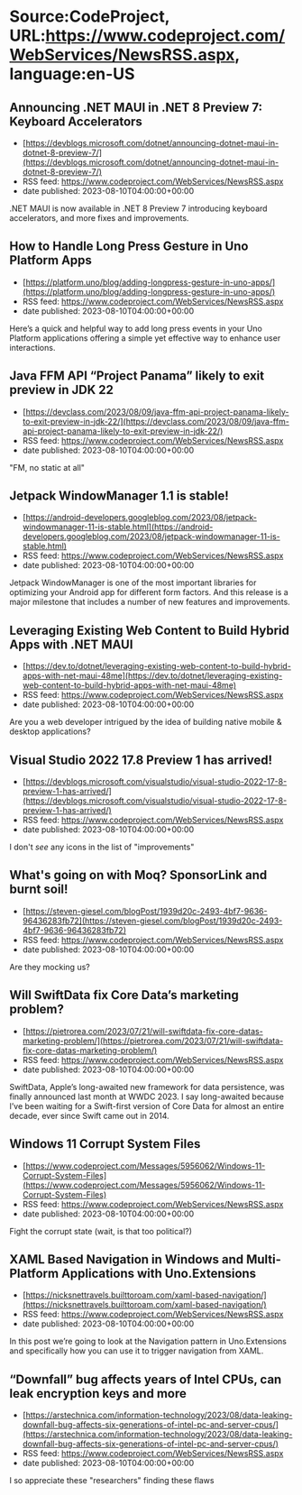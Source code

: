 # Source:CodeProject, URL:https://www.codeproject.com/WebServices/NewsRSS.aspx, language:en-US

## Announcing .NET MAUI in .NET 8 Preview 7: Keyboard Accelerators
 - [https://devblogs.microsoft.com/dotnet/announcing-dotnet-maui-in-dotnet-8-preview-7/](https://devblogs.microsoft.com/dotnet/announcing-dotnet-maui-in-dotnet-8-preview-7/)
 - RSS feed: https://www.codeproject.com/WebServices/NewsRSS.aspx
 - date published: 2023-08-10T04:00:00+00:00

.NET MAUI is now available in .NET 8 Preview 7 introducing keyboard accelerators, and more fixes and improvements.

## How to Handle Long Press Gesture in Uno Platform Apps
 - [https://platform.uno/blog/adding-longpress-gesture-in-uno-apps/](https://platform.uno/blog/adding-longpress-gesture-in-uno-apps/)
 - RSS feed: https://www.codeproject.com/WebServices/NewsRSS.aspx
 - date published: 2023-08-10T04:00:00+00:00

Here’s a quick and helpful way to add long press events in your Uno Platform applications offering a simple yet effective way to enhance user interactions.

## Java FFM API “Project Panama” likely to exit preview in JDK 22
 - [https://devclass.com/2023/08/09/java-ffm-api-project-panama-likely-to-exit-preview-in-jdk-22/](https://devclass.com/2023/08/09/java-ffm-api-project-panama-likely-to-exit-preview-in-jdk-22/)
 - RSS feed: https://www.codeproject.com/WebServices/NewsRSS.aspx
 - date published: 2023-08-10T04:00:00+00:00

"FM, no static at all"

## Jetpack WindowManager 1.1 is stable!
 - [https://android-developers.googleblog.com/2023/08/jetpack-windowmanager-11-is-stable.html](https://android-developers.googleblog.com/2023/08/jetpack-windowmanager-11-is-stable.html)
 - RSS feed: https://www.codeproject.com/WebServices/NewsRSS.aspx
 - date published: 2023-08-10T04:00:00+00:00

Jetpack WindowManager is one of the most important libraries for optimizing your Android app for different form factors. And this release is a major milestone that includes a number of new features and improvements.

## Leveraging Existing Web Content to Build Hybrid Apps with .NET MAUI
 - [https://dev.to/dotnet/leveraging-existing-web-content-to-build-hybrid-apps-with-net-maui-48me](https://dev.to/dotnet/leveraging-existing-web-content-to-build-hybrid-apps-with-net-maui-48me)
 - RSS feed: https://www.codeproject.com/WebServices/NewsRSS.aspx
 - date published: 2023-08-10T04:00:00+00:00

Are you a web developer intrigued by the idea of building native mobile & desktop applications?

## Visual Studio 2022 17.8 Preview 1 has arrived!
 - [https://devblogs.microsoft.com/visualstudio/visual-studio-2022-17-8-preview-1-has-arrived/](https://devblogs.microsoft.com/visualstudio/visual-studio-2022-17-8-preview-1-has-arrived/)
 - RSS feed: https://www.codeproject.com/WebServices/NewsRSS.aspx
 - date published: 2023-08-10T04:00:00+00:00

I don't *see* any icons in the list of "improvements"

## What's going on with Moq? SponsorLink and burnt soil!
 - [https://steven-giesel.com/blogPost/1939d20c-2493-4bf7-9636-96436283fb72](https://steven-giesel.com/blogPost/1939d20c-2493-4bf7-9636-96436283fb72)
 - RSS feed: https://www.codeproject.com/WebServices/NewsRSS.aspx
 - date published: 2023-08-10T04:00:00+00:00

Are they mocking us?

## Will SwiftData fix Core Data’s marketing problem?
 - [https://pietrorea.com/2023/07/21/will-swiftdata-fix-core-datas-marketing-problem/](https://pietrorea.com/2023/07/21/will-swiftdata-fix-core-datas-marketing-problem/)
 - RSS feed: https://www.codeproject.com/WebServices/NewsRSS.aspx
 - date published: 2023-08-10T04:00:00+00:00

SwiftData, Apple’s long-awaited new framework for data persistence, was finally announced last month at WWDC 2023. I say long-awaited because I’ve been waiting for a Swift-first version of Core Data for almost an entire decade, ever since Swift came out in 2014.

## Windows 11 Corrupt System Files
 - [https://www.codeproject.com/Messages/5956062/Windows-11-Corrupt-System-Files](https://www.codeproject.com/Messages/5956062/Windows-11-Corrupt-System-Files)
 - RSS feed: https://www.codeproject.com/WebServices/NewsRSS.aspx
 - date published: 2023-08-10T04:00:00+00:00

Fight the corrupt state (wait, is that too political?)

## XAML Based Navigation in Windows and Multi-Platform Applications with Uno.Extensions
 - [https://nicksnettravels.builttoroam.com/xaml-based-navigation/](https://nicksnettravels.builttoroam.com/xaml-based-navigation/)
 - RSS feed: https://www.codeproject.com/WebServices/NewsRSS.aspx
 - date published: 2023-08-10T04:00:00+00:00

In this post we’re going to look at the Navigation pattern in Uno.Extensions and specifically how you can use it to trigger navigation from XAML.

## “Downfall” bug affects years of Intel CPUs, can leak encryption keys and more
 - [https://arstechnica.com/information-technology/2023/08/data-leaking-downfall-bug-affects-six-generations-of-intel-pc-and-server-cpus/](https://arstechnica.com/information-technology/2023/08/data-leaking-downfall-bug-affects-six-generations-of-intel-pc-and-server-cpus/)
 - RSS feed: https://www.codeproject.com/WebServices/NewsRSS.aspx
 - date published: 2023-08-10T04:00:00+00:00

I so appreciate these "researchers" finding these flaws

